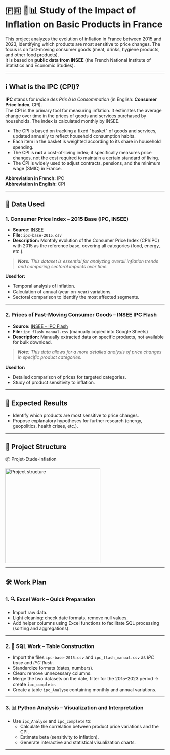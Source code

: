 # 🇫🇷 🛒📊 Study of the Impact of Inflation on Basic Products in France

This project analyzes the evolution of inflation in France between 2015 and 2023, identifying which products are most sensitive to price changes. The focus is on fast-moving consumer goods (meat, drinks, hygiene products, and other food products).  
It is based on **public data from INSEE** (the French National Institute of Statistics and Economic Studies).

---

## ℹ️ What is the IPC (CPI)?

**IPC** stands for _Indice des Prix à la Consommation_ (in English: **Consumer Price Index**, CPI).  
The CPI is the primary tool for measuring inflation. It estimates the average change over time in the prices of goods and services purchased by households. The index is calculated monthly by INSEE.

- The CPI is based on tracking a fixed "basket" of goods and services, updated annually to reflect household consumption habits.
- Each item in the basket is weighted according to its share in household spending.
- The CPI is **not** a cost-of-living index; it specifically measures price changes, not the cost required to maintain a certain standard of living.
- The CPI is widely used to adjust contracts, pensions, and the minimum wage (SMIC) in France.

**Abbreviation in French:** IPC  
**Abbreviation in English:** CPI

---

## 🧰 Data Used

### 1. Consumer Price Index – 2015 Base (IPC, INSEE)
- **Source:** [INSEE](https://www.data.gouv.fr/fr/datasets/indice-des-prix-a-la-consommation-base-2015-ensemble-des-menages-france/#/resources)
- **File:** `ipc-base-2015.csv`
- **Description:** Monthly evolution of the Consumer Price Index (CPI/IPC) with 2015 as the reference base, covering all categories (food, energy, etc.).

> _**Note:** This dataset is essential for analyzing overall inflation trends and comparing sectoral impacts over time._

**Used for:**
- Temporal analysis of inflation.
- Calculation of annual (year-on-year) variations.
- Sectoral comparison to identify the most affected segments.

---

### 2. Prices of Fast-Moving Consumer Goods – INSEE IPC Flash
- **Source:** [INSEE – IPC Flash](https://www.insee.fr/fr/statistiques/7766527#tableau-ipgd-g2-fr)
- **File:** `ipc_flash_manual.csv` (manually copied into Google Sheets)
- **Description:** Manually extracted data on specific products, not available for bulk download.

> _**Note:** This data allows for a more detailed analysis of price changes in specific product categories._

**Used for:**
- Detailed comparison of prices for targeted categories.
- Study of product sensitivity to inflation.

---

## 🧠 Expected Results

- Identify which products are most sensitive to price changes.
- Propose explanatory hypotheses for further research (energy, geopolitics, health crises, etc.).

---

## 📁 Project Structure

📦 Projet-Etude-Inflation

<img src="https://github.com/Abrhm-ma25/Projet-Etude-Inflation/blob/main/Structure%20Projet%20inflation.png?raw=true" alt="Project structure" width="300"/>

---

## 🛠️ Work Plan

### 1. 🔍 Excel Work – Quick Preparation
- Import raw data.
- Light cleaning: check date formats, remove null values.
- Add helper columns using Excel functions to facilitate SQL processing (sorting and aggregations).


---

### 2. 🧮 SQL Work – Table Construction
- Import the files `ipc-base-2015.csv` and `ipc_flash_manual.csv` as *IPC base* and *IPC flash*.
- Standardize formats (dates, numbers).
- Clean: remove unnecessary columns.
- Merge the two datasets on the date, filter for the 2015–2023 period → create `ipc_complete`.
- Create a table `ipc_Analyse` containing monthly and annual variations.


---

### 3. 📊 Python Analysis – Visualization and Interpretation
- Use `ipc_Analyse` and `ipc_complete` to:
  - Calculate the correlation between product price variations and the CPI.
  - Estimate beta (sensitivity to inflation).
  - Generate interactive and statistical visualization charts.


---
